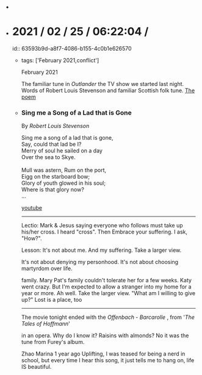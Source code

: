 -
- # 2021 / 02 / 25 / 06:22:04 /
  id:: 63593b9d-a8f7-4086-b155-4c0b1e626570
	- tags: ['February 2021,conflict']
	  
	  February 2021
	  
	  The familiar tune in *Outlander* the TV show we started last night. Words of Robert Louis Stevenson and familiar Scottish folk tune. [The poem ](https://www.poetryfoundation.org/poems/45949/sing-me-a-song-of-a-lad-that-is-gone)
	- ### Sing me a Song of a Lad that is Gone
	  
	  By *Robert Louis Stevenson*
	  
	  Sing me a song of a lad that is gone,\
	  Say, could that lad be I?\
	  Merry of soul he sailed on a day\
	  Over the sea to Skye.\
	  \
	  Mull was astern, Rum on the port,\
	  Eigg on the starboard bow;\
	  Glory of youth glowed in his soul;\
	  Where is that glory now?\
	  …
	  
	  [youtube ](https://youtu.be/-zQoQ1ckFxI)
	  
	  ---
	  
	  Lectio: Mark & Jesus saying everyone who follows must take up his/her cross. I heard "cross". Then Embrace your suffering. I ask, "How?".
	  
	  Lesson: It's not about me. And my suffering. Take a larger view.
	  
	  It's not about denying my personhood. It's not about choosing martyrdom over life.
	  
	  family. Mary Pat's family couldn't tolerate her for a few weeks. Katy went crazy. But I'm expected to allow a stranger into my home for a year or more. Ah well. Take the larger view. "What am I willing to give up?" Lost is a place, too
	  
	  ---
	  
	  The movie tonight ended with the *Offenbach* - *Barcarolle* , from '*The Tales of Hoffmann*'
	  
	  in an opera. Why do I know it? Raisins with almonds? No it was the tune from Furey's album.
	  
	  Zhao Marina
	  1 year ago
	  Uplifting, I was teased for being a nerd in school, but every time I hear this song, it just tells me to hang on, life IS beautiful.
	  
	  
	  <!-- Exported from TiddlyWiki at 19:18, 22nd October 2022 -->